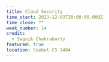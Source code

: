 ```yaml
---
title: Cloud Security
time_start: 2023-12-03T20:00:00.000Z
time_close: ""
week_number: 14
credit:
  - Sagnik Chakraborty
featured: true
location: Siebel CS 1404
---
```

